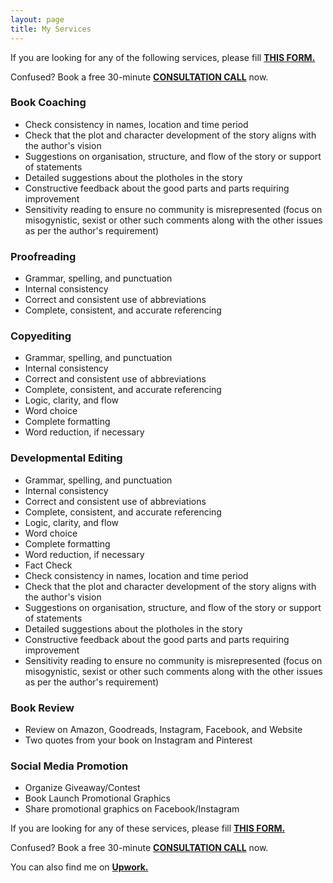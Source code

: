 ```yaml
---
layout: page
title: My Services
---
```


If you are looking for any of the following services, please fill <a href="https://forms.gle/FBFtoaoxUeX4AHoJ8">**THIS FORM.**</a> 

Confused? Book a free 30-minute <a target="_blank" href="https://calendly.com/falguni-epeolatry/editing-services-consultation-call">**CONSULTATION CALL**</a> now.

### **Book Coaching**
- Check consistency in names, location and time period
- Check that the plot and character development of the story aligns with the author's vision
- Suggestions on organisation, structure, and flow of the story or support of statements
- Detailed suggestions about the plotholes in the story
- Constructive feedback about the good parts and parts requiring improvement
- Sensitivity reading to ensure no community is misrepresented (focus on misogynistic, sexist or other such comments along with the other issues as per the author's requirement) 

### **Proofreading**
- Grammar, spelling, and punctuation
- Internal consistency
- Correct and consistent use of abbreviations
- Complete, consistent, and accurate referencing

### **Copyediting**
- Grammar, spelling, and punctuation
- Internal consistency
- Correct and consistent use of abbreviations
- Complete, consistent, and accurate referencing
- Logic, clarity, and flow
- Word choice
- Complete formatting
- Word reduction, if necessary

### **Developmental Editing**
- Grammar, spelling, and punctuation
- Internal consistency
- Correct and consistent use of abbreviations
- Complete, consistent, and accurate referencing
- Logic, clarity, and flow
- Word choice
- Complete formatting
- Word reduction, if necessary
- Fact Check
- Check consistency in names, location and time period
- Check that the plot and character development of the story aligns with the author's vision
- Suggestions on organisation, structure, and flow of the story or support of statements
- Detailed suggestions about the plotholes in the story
- Constructive feedback about the good parts and parts requiring improvement
- Sensitivity reading to ensure no community is misrepresented (focus on misogynistic, sexist or other such comments along with the other issues as per the author's requirement)

### **Book Review**
- Review on Amazon, Goodreads, Instagram, Facebook, and Website
- Two quotes from your book on Instagram and Pinterest

### **Social Media Promotion**
- Organize Giveaway/Contest
- Book Launch Promotional Graphics 
- Share promotional graphics on Facebook/Instagram

If you are looking for any of these services, please fill <a href="https://forms.gle/FBFtoaoxUeX4AHoJ8">**THIS FORM.**</a>

Confused? Book a free 30-minute <a href="[https://forms.gle/FBFtoaoxUeX4AHoJ8](https://calendly.com/falguni-epeolatry/editing-services-consultation-call)">**CONSULTATION CALL**</a> now.

You can also find me on <a href="https://www.upwork.com/freelancers/~01de2077a96e499e69">**Upwork.**</a>
